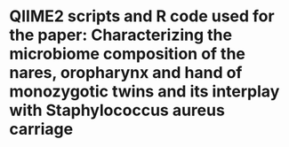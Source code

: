 # QIIME2 scripts and R code used for the paper: Characterizing the microbiome composition of the nares, oropharynx and hand of monozygotic twins and its interplay with Staphylococcus aureus carriage
